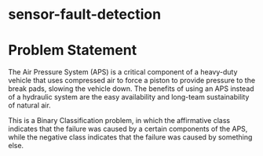 # sensor-fault-detection

# Problem Statement

The Air Pressure System (APS) is a critical component of a heavy-duty vehicle that uses compressed air to force a piston to provide pressure to the break pads, slowing the vehicle down. The benefits of using an APS instead of a hydraulic system are the easy availability and long-team sustainability of natural air.

This is a Binary Classification problem, in which the affirmative class indicates that the failure was caused by a certain components of the APS, while the negative class indicates that the failure was caused by something else.
